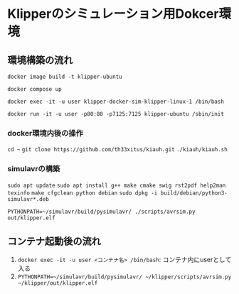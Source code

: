 # Klipperのシミュレーション用Dokcer環境

## 環境構築の流れ
`docker image build -t klipper-ubuntu`

`docker compose up`

`docker exec -it -u user klipper-docker-sim-klipper-linux-1 /bin/bash`

`docker run -it -u user -p80:80 -p7125:7125 klipper-ubuntu /sbin/init`

### docker環境内後の操作
`cd ~`
`git clone https://github.com/th33xitus/kiauh.git`
`./kiauh/kiauh.sh`

### simulavrの構築
`sudo apt update`
`sudo apt install g++ make cmake swig rst2pdf help2man texinfo`
`make cfgclean python debian`
`sudo dpkg -i build/debian/python3-simulavr*.deb`

`PYTHONPATH=~/simulavr/build/pysimulavr/ ./scripts/avrsim.py out/klipper.elf`

## コンテナ起動後の流れ
1. `docker exec -it -u user <コンテナ名> /bin/bash`: コンテナ内にuserとして入る
2. `PYTHONPATH=~/simulavr/build/pysimulavr/ ~/klipper/scripts/avrsim.py ~/klipper/out/klipper.elf`

